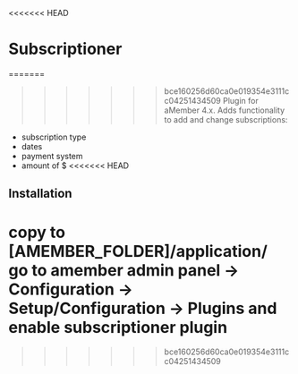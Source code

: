 <<<<<<< HEAD
# Subscriptioner

=======
>>>>>>> bce160256d60ca0e019354e3111cc04251434509
Plugin for aMember 4.x. Adds functionality to add and change subscriptions:
+   subscription type
+   dates
+   payment system
+   amount of $
<<<<<<< HEAD

## Installation

copy to [AMEMBER_FOLDER]/application/
go to amember admin panel -> Configuration -> Setup/Configuration -> Plugins
and enable subscriptioner plugin
=======
>>>>>>> bce160256d60ca0e019354e3111cc04251434509

